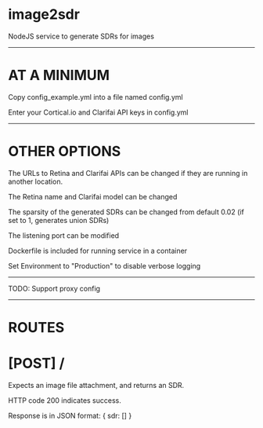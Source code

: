 # image2sdr
NodeJS service to generate SDRs for images

------------
# AT A MINIMUM

Copy config_example.yml into a file named config.yml

Enter your Cortical.io and Clarifai API keys in config.yml

------------
# OTHER OPTIONS

The URLs to Retina and Clarifai APIs can be changed if they are running in another location.

The Retina name and Clarifai model can be changed

The sparsity of the generated SDRs can be changed from default 0.02 (if set to 1, generates union SDRs)

The listening port can be modified

Dockerfile is included for running service in a container

Set Environment to "Production" to disable verbose logging

------------
TODO: Support proxy config

------------
# ROUTES

# [POST] /

Expects an image file attachment, and returns an SDR.

HTTP code 200 indicates success.

Response is in JSON format: { sdr: [] }